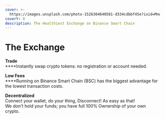```yaml
---
cover: >-
  https://images.unsplash.com/photo-1526304640581-d334cdbbf45e?ixid=MnwxMjA3fDB8MHxwaG90by1wYWdlfHx8fGVufDB8fHx8&ixlib=rb-1.2.1&auto=format&fit=crop&w=2970&q=80
coverY: 0
description: The Healthiest Exchange on Binance Smart Chain
---
```


# The Exchange

**Trade**\
****Instantly swap crypto tokens: no registration or account needed.

**Low Fees**\
****Running on Binance Smart Chain (BSC) has the biggest advantage for the lowest transaction costs.

**Decentralized**\
Connect your wallet, do your thing, Disconnect! As easy as that!\
We don't hold your funds; you have full 100% Ownership of your own crypto.

